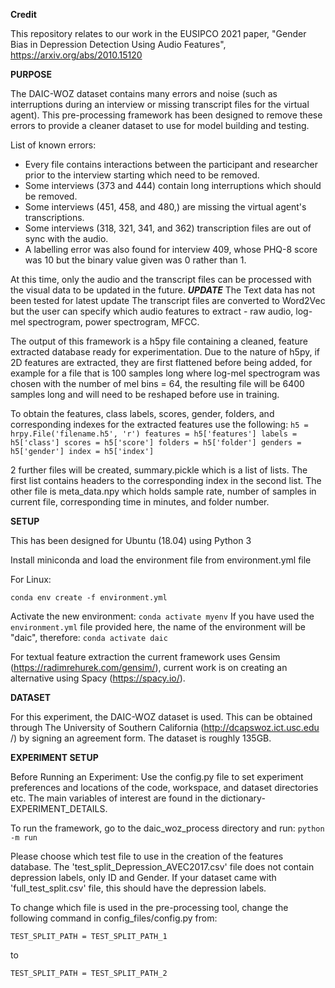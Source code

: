 **Credit**

This repository relates to our work in the EUSIPCO 2021 paper, "Gender Bias in Depression Detection Using Audio Features", https://arxiv.org/abs/2010.15120

**PURPOSE**

The DAIC-WOZ dataset contains many errors and noise (such as interruptions
 during an interview or missing transcript files for the virtual agent). This
  pre-processing framework has been designed to remove these errors to
   provide a cleaner dataset to use for model building and testing. 

List of known errors:
 - Every file contains interactions between the participant and researcher prior to the interview starting which need to be removed.
 - Some interviews (373 and 444) contain long interruptions which should be removed.
 - Some interviews (451, 458, and 480,) are missing the virtual agent's transcriptions.
 - Some interviews (318, 321, 341, and 362) transcription files are out of sync with the audio. 
 - A labelling error was also found for interview 409, whose PHQ-8 score was 10 but the binary value given was 0 rather than 1. 

At this time, only the audio and the transcript files can be processed
 with the visual data to be updated in the future.
  ***UPDATE*** The Text data has not been tested for latest update
  The transcript files
  are converted to Word2Vec but the user can specify which audio features
   to extract - raw audio, log-mel spectrogram, power spectrogram, MFCC. 
      
The output of this framework is a h5py file containing a cleaned, feature
 extracted database ready for experimentation. Due to the nature of h5py, if
  2D features are extracted, they are first flattened before being added, for
   example for a file that is 100 samples long where log-mel spectrogram was
    chosen with the number of mel bins = 64, the resulting file will be 6400
     samples long and will need to be reshaped before use in training. 

To obtain the features, class labels, scores, gender, folders, and corresponding
 indexes for the extracted features use the following:
`h5 = hrpy.File('filename.h5', 'r')
features = h5['features']
labels = h5['class']
scores = h5['score']
folders = h5['folder']
genders = h5['gender']
index = h5['index']`

2 further files will be created, summary.pickle which is a list of lists. The first list contains headers to the corresponding index in the second list. 
The other file is meta_data.npy which holds sample rate, number of samples in current file, corresponding time in minutes, and folder number. 

**SETUP**

This has been designed for Ubuntu (18.04) using Python 3

Install miniconda and load the environment file from environment.yml file

For Linux: 

`conda env create -f environment.yml`


Activate the new environment: `conda activate myenv`
If you have used the `environment.yml` file provided here, the name of the environment will be "daic", therefore:
`conda activate daic`

For textual feature extraction the current framework uses Gensim 
(https://radimrehurek.com/gensim/), current work is on creating an
 alternative using Spacy (https://spacy.io/).

**DATASET**

For this experiment, the DAIC-WOZ dataset is used. This can be obtained
 through The University of Southern California (http://dcapswoz.ict.usc.edu
 /) by signing an agreement form. The dataset is roughly 135GB. 


**EXPERIMENT SETUP**

Before Running an Experiment:
Use the config.py file to set experiment preferences and locations of the code, 
workspace, and dataset directories etc. The main variables of interest are
 found in the dictionary- EXPERIMENT_DETAILS. 

To run the framework, go to the daic_woz_process directory and run:
 `python -m run`
 
Please choose which test file to use in the creation of the features 
database. The 'test_split_Depression_AVEC2017.csv' 
file does not contain depression labels, only ID and Gender. If 
your dataset came with 'full_test_split.csv' file, this should have the 
depression labels. 

To change which file is used in the pre-processing tool, 
change the following command in config_files/config.py from:

`TEST_SPLIT_PATH = TEST_SPLIT_PATH_1`

to 

`TEST_SPLIT_PATH = TEST_SPLIT_PATH_2`